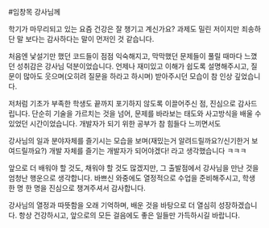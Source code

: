 #임창목 강사님께

학기가 마무리되고 있는 요즘 건강은 잘 챙기고 계신가요? 과제도 밀린 저이지만 죄송하단 말 보다는 감사하다는 말이 먼저인 것 같습니다.

처음엔 낯설기만 했던 코드들이 점점 익숙해지고, 막막했던 문제들이 풀릴 때마다 느꼈던 성취감은 강사님 덕분이었습니다. 언제나 재미있고 이해가 쉽도록 설명해주시고, 질문이 많아도 웃으며(오히려 질문을 하라고 하시며) 받아주시던 모습이 참 인상 깊었습니다.

저처럼 기초가 부족한 학생도 끝까지 포기하지 않도록 이끌어주신 점, 진심으로 감사드립니다. 단순히 기술을 가르치는 것을 넘어, 문제를 바라보는 태도와 사고방식을 배울 수 있었던 시간이었습니다. 개발자가 되기 위한 공부가 참 힘들다 느끼면서도 

강사님의 일과 분야자체를 즐기시는 모습을 보며(재밌는거 알려드릴까요?/신기한거 보여드릴까요?) 개발 자체를 즐기는 개발자가 되어야겠다! 라고 생각했습니다 ㅋㅋㅋ 

앞으로 더 배워야 할 것도, 채워야 할 것도 많겠지만, 그 출발점에서 강사님을 만난 것을 엄청난 행운으로 생각합니다. 바쁘신 와중에도 열정적으로 수업을 준비해주시고, 학생 한 명 한 명을 진심으로 챙겨주셔서 감사합니다.

강사님의 열정과 따뜻함을 오래 기억하며, 배운 것을 바탕으로 더 열심히 성장하겠습니다. 항상 건강하시고, 앞으로의 모든 걸음에도 좋은 일들만 가득하시길 바랍니다.